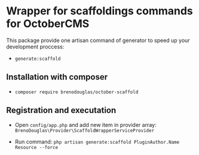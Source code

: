 # Wrapper for scaffoldings commands for OctoberCMS

This package provide one artisan command of generator to speed up your development proccess:

- `generate:scaffold`

## Installation with composer
- `composer require brenodouglas/october-scaffold`

## Registration and executation
- Open `config/app.php` and add new item in provider array:
    `
        BrenoDouglas\Provider\ScaffoldWrapperServiceProvider
    `
    
- Run command:
    `php artisan generate:scaffold PluginAuthor.Name Resource --force`
